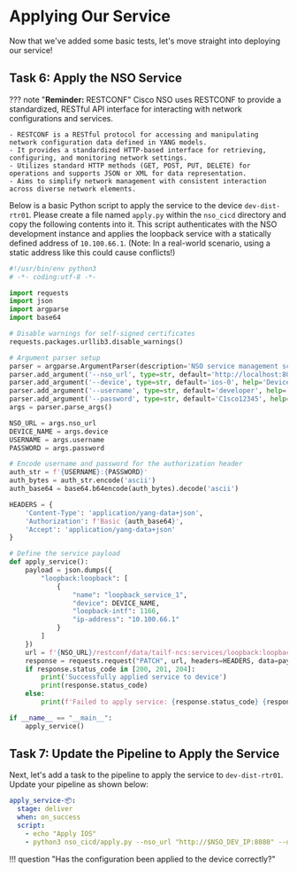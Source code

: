 # Applying Our Service

Now that we've added some basic tests, let's move straight into deploying our service!

## Task 6: Apply the NSO Service

??? note "**Reminder:** RESTCONF"
    Cisco NSO uses RESTCONF to provide a standardized, RESTful API interface for interacting with network configurations and services.
    
    - RESTCONF is a RESTful protocol for accessing and manipulating network configuration data defined in YANG models.
    - It provides a standardized HTTP-based interface for retrieving, configuring, and monitoring network settings.
    - Utilizes standard HTTP methods (GET, POST, PUT, DELETE) for operations and supports JSON or XML for data representation.
    - Aims to simplify network management with consistent interaction across diverse network elements.

Below is a basic Python script to apply the service to the device `dev-dist-rtr01`. Please create a file named `apply.py` within the `nso_cicd` directory and copy the following contents into it. This script authenticates with the NSO development instance and applies the loopback service with a statically defined address of `10.100.66.1`. (Note: In a real-world scenario, using a static address like this could cause conflicts!)

```python
#!/usr/bin/env python3
# -*- coding:utf-8 -*-

import requests
import json
import argparse
import base64

# Disable warnings for self-signed certificates
requests.packages.urllib3.disable_warnings()

# Argument parser setup
parser = argparse.ArgumentParser(description='NSO service management script')
parser.add_argument('--nso_url', type=str, default='http://localhost:8080', help='NSO server URL')
parser.add_argument('--device', type=str, default='ios-0', help='Device name')
parser.add_argument('--username', type=str, default='developer', help='NSO username')
parser.add_argument('--password', type=str, default='C1sco12345', help='NSO password')
args = parser.parse_args()

NSO_URL = args.nso_url
DEVICE_NAME = args.device
USERNAME = args.username
PASSWORD = args.password

# Encode username and password for the authorization header
auth_str = f'{USERNAME}:{PASSWORD}'
auth_bytes = auth_str.encode('ascii')
auth_base64 = base64.b64encode(auth_bytes).decode('ascii')

HEADERS = {
    'Content-Type': 'application/yang-data+json',
    'Authorization': f'Basic {auth_base64}',
    'Accept': 'application/yang-data+json'
}

# Define the service payload
def apply_service():
    payload = json.dumps({
        "loopback:loopback": [
            {
                "name": "loopback_service_1",
                "device": DEVICE_NAME,
                "loopback-intf": 1166,
                "ip-address": "10.100.66.1"
            }
        ]
    })
    url = f'{NSO_URL}/restconf/data/tailf-ncs:services/loopback:loopback'
    response = requests.request("PATCH", url, headers=HEADERS, data=payload)
    if response.status_code in [200, 201, 204]:
        print('Successfully applied service to device')
        print(response.status_code)
    else:
        print(f'Failed to apply service: {response.status_code} {response.text}')

if __name__ == "__main__":
    apply_service()
```

## Task 7: Update the Pipeline to Apply the Service

Next, let's add a task to the pipeline to apply the service to `dev-dist-rtr01`. Update your pipeline as shown below:

```yaml
apply_service-📦:
  stage: deliver
  when: on_success
  script:
    - echo "Apply IOS"
    - python3 nso_cicd/apply.py --nso_url "http://$NSO_DEV_IP:8080" --device "dev-dist-rtr01" --username $NSO_DEV_USER --password $NSO_DEV_PWD
```

!!! question "Has the configuration been applied to the device correctly?"